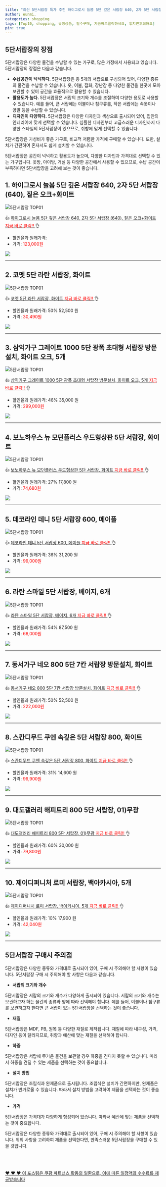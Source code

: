 ```yaml
---
title: "최신 5단서랍장 특가 추천 하이그로시 늘봄 5단 깊은 서랍장 640, 2자 5단 서랍장 (640), 짙은 오크+화이트 비교 장점"
author: eunmi.
categories: shopping
tags: [Top10, shopping, 유행상품, 필수구매, 지금바로클릭하세요, 놓치면후회해요]
pin: true
---
```

## 5단서랍장의 장점

5단서랍장은 다양한 물건을 수납할 수 있는 가구로, 많은 가정에서 사용되고 있습니다. 5단서랍장의 장점은 다음과 같습니다.

* **수납공간이 넉넉하다.** 5단서랍장은 총 5개의 서랍으로 구성되어 있어, 다양한 종류의 물건을 수납할 수 있습니다. 옷, 이불, 잡화, 장난감 등 다양한 물건을 한곳에 모아 보관할 수 있어 공간을 효율적으로 활용할 수 있습니다.
* **활용도가 높다.** 5단서랍장은 서랍의 크기와 개수를 조절하여 다양한 용도로 사용할 수 있습니다. 예를 들어, 큰 서랍에는 이불이나 침구류를, 작은 서랍에는 속옷이나 양말 등을 수납할 수 있습니다.
* **디자인이 다양하다.** 5단서랍장은 다양한 디자인과 색상으로 출시되어 있어, 집안의 인테리어에 맞게 선택할 수 있습니다. 심플한 디자인부터 고급스러운 디자인까지 다양한 스타일의 5단서랍장이 있으므로, 취향에 맞게 선택할 수 있습니다.

5단서랍장은 가성비가 좋은 가구로, 비교적 저렴한 가격에 구매할 수 있습니다. 또한, 설치가 간편하여 혼자서도 쉽게 설치할 수 있습니다.

5단서랍장은 공간이 넉넉하고 활용도가 높으며, 다양한 디자인과 가격대로 선택할 수 있는 가구입니다. 옷방, 아이방, 거실 등 다양한 공간에서 사용할 수 있으므로, 수납 공간이 부족하다면 5단서랍장을 고려해 보는 것이 좋습니다.

   

## 1. 하이그로시 늘봄 5단 깊은 서랍장 640, 2자 5단 서랍장 (640), 짙은 오크+화이트

![5단서랍장 TOP01](https://thumbnail6.coupangcdn.com/thumbnails/remote/230x230ex/image/vendor_inventory/f692/830a7236e3d9e0d2d1f21d763f9357fd23971833027e506acef0c16db7a2.jpg)


👍 [하이그로시 늘봄 5단 깊은 서랍장 640, 2자 5단 서랍장 (640), 짙은 오크+화이트 <font color=red> 지금 바로 클릭!! </font> ](https://link.coupang.com/re/AFFSDP?lptag=AF3617701&subid=GithubCoopas&pageKey=6790692842&traceid=V0-153&itemId=15997694871&vendorItemId=83202921000) 👌 


- 할인율과 원래가격: 
- 가격: <span style='color:red'>123,000원</span>

[![](/discount_price.png)](https://link.coupang.com/re/AFFSDP?lptag=AF3617701&subid=GithubCoopas&pageKey=6790692842&traceid=V0-153&itemId=15997694871&vendorItemId=83202921000)

---


   

## 2. 코멧 5단 라탄 서랍장, 화이트

![5단서랍장 TOP01](https://thumbnail7.coupangcdn.com/thumbnails/remote/230x230ex/image/retail/images/1209567186283903-1f014296-e22c-4393-b4d8-1e4ff53fb3b1.jpg)


👍 [코멧 5단 라탄 서랍장, 화이트 <font color=red> 지금 바로 클릭!! </font> ](https://link.coupang.com/re/AFFSDP?lptag=AF3617701&subid=GithubCoopas&pageKey=2374667819&traceid=V0-153&itemId=4136523948&vendorItemId=72120436423) 👌 


- 할인율과 원래가격: 50%  52,500   원
- 가격: <span style='color:red'>30,490원</span>

[![](/discount_price.png)](https://link.coupang.com/re/AFFSDP?lptag=AF3617701&subid=GithubCoopas&pageKey=2374667819&traceid=V0-153&itemId=4136523948&vendorItemId=72120436423)

---


   

## 3. 삼익가구 그레이트 1000 5단 광폭 초대형 서랍장 방문설치, 화이트 오크, 5개

![5단서랍장 TOP01](https://thumbnail7.coupangcdn.com/thumbnails/remote/230x230ex/image/rs_quotation_api/eg98hcsl/3200ffe52414439b8a22cd88d9b7d515.jpg)


👍 [삼익가구 그레이트 1000 5단 광폭 초대형 서랍장 방문설치, 화이트 오크, 5개 <font color=red> 지금 바로 클릭!! </font> ](https://link.coupang.com/re/AFFSDP?lptag=AF3617701&subid=GithubCoopas&pageKey=6713157067&traceid=V0-153&itemId=15592292379&vendorItemId=82811172364) 👌 


- 할인율과 원래가격: 46%  35,000   원
- 가격: <span style='color:red'>299,000원</span>

[![](/discount_price.png)](https://link.coupang.com/re/AFFSDP?lptag=AF3617701&subid=GithubCoopas&pageKey=6713157067&traceid=V0-153&itemId=15592292379&vendorItemId=82811172364)

---


   

## 4. 보노하우스 뉴 모던플러스 우드형상판 5단 서랍장, 화이트

![5단서랍장 TOP01](https://thumbnail7.coupangcdn.com/thumbnails/remote/230x230ex/image/retail/images/8932384571532292-fd82a7a7-539e-4284-9ee2-f99a6d529331.jpg)


👍 [보노하우스 뉴 모던플러스 우드형상판 5단 서랍장, 화이트 <font color=red> 지금 바로 클릭!! </font> ](https://link.coupang.com/re/AFFSDP?lptag=AF3617701&subid=GithubCoopas&pageKey=7614523&traceid=V0-153&itemId=33307922&vendorItemId=3023665697) 👌 


- 할인율과 원래가격: 27%  17,800   원
- 가격: <span style='color:red'>74,680원</span>

[![](/discount_price.png)](https://link.coupang.com/re/AFFSDP?lptag=AF3617701&subid=GithubCoopas&pageKey=7614523&traceid=V0-153&itemId=33307922&vendorItemId=3023665697)

---


   

## 5. 데코라인 데니 5단 서랍장 600, 메이플

![5단서랍장 TOP01](https://thumbnail7.coupangcdn.com/thumbnails/remote/230x230ex/image/vendor_inventory/0253/63a9cd54a90faf6f1dfa106b1a087b6ec0b348de20070a2e953f637536f6.jpg)


👍 [데코라인 데니 5단 서랍장 600, 메이플 <font color=red> 지금 바로 클릭!! </font> ](https://link.coupang.com/re/AFFSDP?lptag=AF3617701&subid=GithubCoopas&pageKey=5267691132&traceid=V0-153&itemId=7499796910&vendorItemId=74790556937) 👌 


- 할인율과 원래가격: 36%  31,200   원
- 가격: <span style='color:red'>99,000원</span>

[![](/discount_price.png)](https://link.coupang.com/re/AFFSDP?lptag=AF3617701&subid=GithubCoopas&pageKey=5267691132&traceid=V0-153&itemId=7499796910&vendorItemId=74790556937)

---


   

## 6. 라탄 스마일 5단 서랍장, 베이지, 6개

![5단서랍장 TOP01](https://thumbnail6.coupangcdn.com/thumbnails/remote/230x230ex/image/retail/images/95870001855586-cc2e59c0-cfdf-4b98-b71d-9c38652b0914.jpg)


👍 [라탄 스마일 5단 서랍장, 베이지, 6개 <font color=red> 지금 바로 클릭!! </font> ](https://link.coupang.com/re/AFFSDP?lptag=AF3617701&subid=GithubCoopas&pageKey=5545948661&traceid=V0-153&itemId=8748696548&vendorItemId=76035663804) 👌 


- 할인율과 원래가격: 54%  87,500   원
- 가격: <span style='color:red'>68,000원</span>

[![](/discount_price.png)](https://link.coupang.com/re/AFFSDP?lptag=AF3617701&subid=GithubCoopas&pageKey=5545948661&traceid=V0-153&itemId=8748696548&vendorItemId=76035663804)

---


   

## 7. 동서가구 네오 800 5단 7칸 서랍장 방문설치, 화이트

![5단서랍장 TOP01](https://thumbnail6.coupangcdn.com/thumbnails/remote/230x230ex/image/rs_quotation_api/okzkyupz/24bdbeae51484e8384e01384779e2749.jpg)


👍 [동서가구 네오 800 5단 7칸 서랍장 방문설치, 화이트 <font color=red> 지금 바로 클릭!! </font> ](https://link.coupang.com/re/AFFSDP?lptag=AF3617701&subid=GithubCoopas&pageKey=7007242415&traceid=V0-153&itemId=17206667950&vendorItemId=84378714982) 👌 


- 할인율과 원래가격: 50%  52,500   원
- 가격: <span style='color:red'>222,000원</span>

[![](/discount_price.png)](https://link.coupang.com/re/AFFSDP?lptag=AF3617701&subid=GithubCoopas&pageKey=7007242415&traceid=V0-153&itemId=17206667950&vendorItemId=84378714982)

---


   

## 8. 스칸디무드 쿠엔 속깊은 5단 서랍장 800, 화이트

![5단서랍장 TOP01](https://thumbnail10.coupangcdn.com/thumbnails/remote/230x230ex/image/vendor_inventory/9aab/5de6255816e3402baa45ab429d2cebe483ebc077fa4fb94c0d001c50db9f.jpg)


👍 [스칸디무드 쿠엔 속깊은 5단 서랍장 800, 화이트 <font color=red> 지금 바로 클릭!! </font> ](https://link.coupang.com/re/AFFSDP?lptag=AF3617701&subid=GithubCoopas&pageKey=6163467109&traceid=V0-153&itemId=11977695229&vendorItemId=79250196872) 👌 


- 할인율과 원래가격: 31%  14,600   원
- 가격: <span style='color:red'>99,900원</span>

[![](/discount_price.png)](https://link.coupang.com/re/AFFSDP?lptag=AF3617701&subid=GithubCoopas&pageKey=6163467109&traceid=V0-153&itemId=11977695229&vendorItemId=79250196872)

---


   

## 9. 대도갤러리 해피트리 800 5단 서랍장, 01)무광

![5단서랍장 TOP01](https://thumbnail10.coupangcdn.com/thumbnails/remote/230x230ex/image/vendor_inventory/6d0d/1ea9a8603cb405550d93d201f14873df2dd0b0d09230f724c570e6ce1b7d.jpg)


👍 [대도갤러리 해피트리 800 5단 서랍장, 01)무광 <font color=red> 지금 바로 클릭!! </font> ](https://link.coupang.com/re/AFFSDP?lptag=AF3617701&subid=GithubCoopas&pageKey=1235849744&traceid=V0-153&itemId=2230457639&vendorItemId=70228056334) 👌 


- 할인율과 원래가격: 60%  30,000   원
- 가격: <span style='color:red'>79,800원</span>

[![](/discount_price.png)](https://link.coupang.com/re/AFFSDP?lptag=AF3617701&subid=GithubCoopas&pageKey=1235849744&traceid=V0-153&itemId=2230457639&vendorItemId=70228056334)

---


   

## 10. 제이디퍼니처 로미 서랍장, 백아카시아, 5개

![5단서랍장 TOP01](https://thumbnail9.coupangcdn.com/thumbnails/remote/230x230ex/image/retail/images/2017/06/12/18/4/476063c7-3fe6-459b-a99d-d8961e2aea9c.jpeg)


👍 [제이디퍼니처 로미 서랍장, 백아카시아, 5개 <font color=red> 지금 바로 클릭!! </font> ](https://link.coupang.com/re/AFFSDP?lptag=AF3617701&subid=GithubCoopas&pageKey=24070995&traceid=V0-153&itemId=93723584&vendorItemId=3165658374) 👌 


- 할인율과 원래가격: 10%  17,900   원
- 가격: <span style='color:red'>42,040원</span>

[![](/discount_price.png)](https://link.coupang.com/re/AFFSDP?lptag=AF3617701&subid=GithubCoopas&pageKey=24070995&traceid=V0-153&itemId=93723584&vendorItemId=3165658374)

---
## 5단서랍장 구매시 주의점

5단서랍장은 다양한 종류와 가격대로 출시되어 있어, 구매 시 주의해야 할 사항이 있습니다. 5단서랍장 구매 시 주의해야 할 사항은 다음과 같습니다.

* **서랍의 크기와 개수**

5단서랍장은 서랍의 크기와 개수가 다양하게 출시되어 있습니다. 서랍의 크기와 개수는 보관하고자 하는 물건의 종류와 양에 따라 선택해야 합니다. 예를 들어, 이불이나 침구류를 보관하고자 한다면 큰 서랍이 있는 5단서랍장을 선택하는 것이 좋습니다.

* **재질**

5단서랍장은 MDF, PB, 원목 등 다양한 재질로 제작됩니다. 재질에 따라 내구성, 가격, 디자인 등이 달라지므로, 취향과 예산에 맞는 재질을 선택해야 합니다.

* **하중**

5단서랍장은 서랍에 무거운 물건을 보관할 경우 하중을 견디지 못할 수 있습니다. 따라서 하중을 견딜 수 있는 제품을 선택하는 것이 중요합니다.

* **설치 방법**

5단서랍장은 조립식과 완제품으로 출시됩니다. 조립식은 설치가 간편하지만, 완제품은 설치가 번거로울 수 있습니다. 따라서 설치 방법을 고려하여 제품을 선택하는 것이 좋습니다.

* **가격**

5단서랍장은 가격대가 다양하게 형성되어 있습니다. 따라서 예산에 맞는 제품을 선택하는 것이 중요합니다.

5단서랍장은 다양한 종류와 가격대로 출시되어 있어, 구매 시 주의해야 할 사항이 있습니다. 위의 사항을 고려하여 제품을 선택한다면, 만족스러운 5단서랍장을 구매할 수 있을 것입니다.<br><br><br><br><br> [ ❤ ❤ ❤ 이 포스팅은 쿠팡 파트너스 활동의 일환으로, 이에 따른 일정액의 수수료를 제공받습니다](https://link.coupang.com/a/bcEFyh)